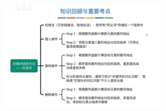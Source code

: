 


![输入图片说明](/imgs/2025-09-08/v9IKaRnurwiURgFm.png)
<!--stackedit_data:
eyJoaXN0b3J5IjpbLTIwOTE3ODMwODEsNDQwOTA1NjE5XX0=
-->